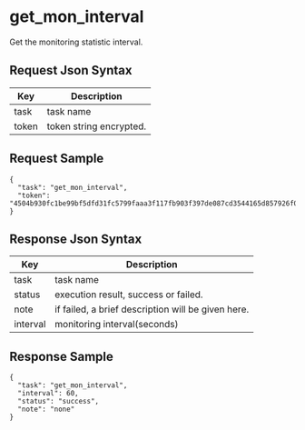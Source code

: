 # get_mon_interval

Get the monitoring statistic interval.

## Request Json Syntax

| **Key** | **Description** |
| --- | --- |
| task | task name |
| token | token string encrypted. |

## Request Sample

```
{
  "task": "get_mon_interval",
  "token": "4504b930fc1be99bf5dfd31fc5799faaa3f117fb903f397de087cd3544165d857926f07dd201b6aa"
}
```

## Response Json Syntax

| **Key** | **Description** |
| --- | --- |
| task | task name |
| status | execution result, success or failed. |
| note | if failed, a brief description will be given here. |
| interval | monitoring interval(seconds) |

## Response Sample

```
{
  "task": "get_mon_interval",
  "interval": 60,
  "status": "success",
  "note": "none"
}
```
